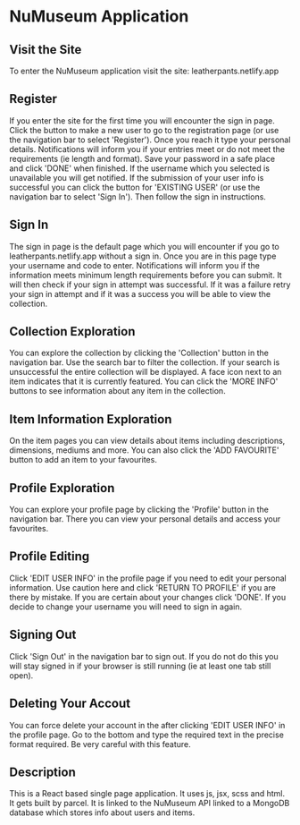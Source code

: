 # NuMuseum Application

## Visit the Site

To enter the NuMuseum application visit the site: leatherpants.netlify.app

## Register

If you enter the site for the first time you will encounter the sign in page. Click the button to make a new user to go to the registration page (or use the navigation bar to select 'Register'). Once you reach it type your personal details. Notifications will inform you if your entries meet or do not meet the requirements (ie length and format). Save your password in a safe place and click 'DONE' when finished. If the username which you selected is unavailable you will get notified. If the submission of your user info is successful you can click the button for 'EXISTING USER' (or use the navigation bar to select 'Sign In'). Then follow the sign in instructions.

## Sign In

The sign in page is the default page which you will encounter if you go to leatherpants.netlify.app without a sign in. Once you are in this page type your username and code to enter. Notifications will inform you if the information meets minimum length requirements before you can submit. It will then check if your sign in attempt was successful. If it was a failure retry your sign in attempt and if it was a success you will be able to view the collection.

## Collection Exploration

You can explore the collection by clicking the 'Collection' button in the navigation bar. Use the search bar to filter the collection. If your search is unsuccessful the entire collection will be displayed. A face icon next to an item indicates that it is currently featured. You can click the 'MORE INFO' buttons to see information about any item in the collection.

## Item Information Exploration

On the item pages you can view details about items including descriptions, dimensions, mediums and more. You can also click the 'ADD FAVOURITE' button to add an item to your favourites.

## Profile Exploration

You can explore your profile page by clicking the 'Profile' button in the navigation bar. There you can view your personal details and access your favourites.

## Profile Editing

Click 'EDIT USER INFO' in the profile page if you need to edit your personal information. Use caution here and click 'RETURN TO PROFILE' if you are there by mistake. If you are certain about your changes click 'DONE'. If you decide to change your username you will need to sign in again.

## Signing Out

Click 'Sign Out' in the navigation bar to sign out. If you do not do this you will stay signed in if your browser is still running (ie at least one tab still open).

## Deleting Your Accout

You can force delete your account in the after clicking 'EDIT USER INFO' in the profile page. Go to the bottom and type the required text in the precise format required. Be very careful with this feature.

## Description

This is a React based single page application. It uses js, jsx, scss and html. It gets built by parcel. It is linked to the NuMuseum API linked to a MongoDB database which stores info about users and items.
